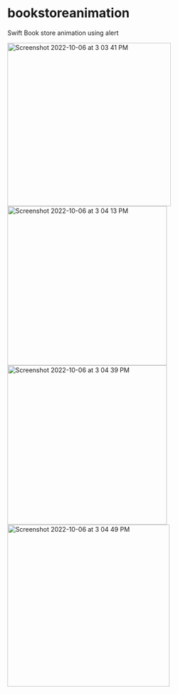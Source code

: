 # bookstoreanimation
Swift Book store animation using alert




<img width="367" alt="Screenshot 2022-10-06 at 3 03 41 PM" src="https://user-images.githubusercontent.com/69411783/194279071-dcfa9365-b733-47fa-aeec-b2251272de00.png">

<img width="358" alt="Screenshot 2022-10-06 at 3 04 13 PM" src="https://user-images.githubusercontent.com/69411783/194279143-6f8eba39-a95e-43a7-b95d-cda85e442a06.png">

<img width="358" alt="Screenshot 2022-10-06 at 3 04 39 PM" src="https://user-images.githubusercontent.com/69411783/194279253-df783375-337d-4e0a-b8b1-fd838546f75a.png">

<img width="364" alt="Screenshot 2022-10-06 at 3 04 49 PM" src="https://user-images.githubusercontent.com/69411783/194279289-b3e41c3c-515d-42a9-ad2a-692da9318125.png">

